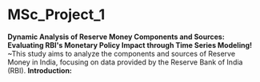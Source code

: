 # MSc_Project_1
**Dynamic Analysis of Reserve Money Components and Sources: Evaluating RBI's Monetary Policy Impact through Time Series Modeling!**
<by>
~This study aims to analyze the components and sources of Reserve Money in India, focusing on data provided by the Reserve Bank of India (RBI).
<by>
**Introduction:**


